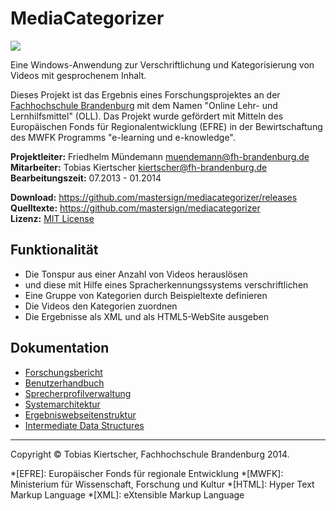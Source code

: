 MediaCategorizer
================

![][logo]

Eine Windows-Anwendung zur Verschriftlichung und Kategorisierung von Videos mit gesprochenem Inhalt.

Dieses Projekt ist das Ergebnis eines Forschungsprojektes an der [Fachhochschule Brandenburg][fhb] mit dem Namen "Online Lehr- und Lernhilfsmittel" (OLL). Das Projekt wurde gefördert mit Mitteln des Europäischen Fonds für Regionalentwicklung (EFRE) in der Bewirtschaftung des MWFK Programms "e-learning und e-knowledge".

**Projektleiter:** Friedhelm Mündemann <muendemann@fh-brandenburg.de>  
**Mitarbeiter:** Tobias Kiertscher <kiertscher@fh-brandenburg.de>  
**Bearbeitungszeit:** 07.2013 - 01.2014  

**Download:** <https://github.com/mastersign/mediacategorizer/releases>  
**Quelltexte:** <https://github.com/mastersign/mediacategorizer>  
**Lizenz:** [MIT License][mit-lic]  

Funktionalität
--------------

* Die Tonspur aus einer Anzahl von Videos herauslösen
* und diese mit Hilfe eines Spracherkennungssystems verschriftlichen
* Eine Gruppe von Kategorien durch Beispieltexte definieren
* Die Videos den Kategorien zuordnen
* Die Ergebnisse als XML und als HTML5-WebSite ausgeben

Dokumentation
-------------

* [Forschungsbericht][report]
* [Benutzerhandbuch][handbook]
* [Sprecherprofilverwaltung][profiles]
* [Systemarchitektur][architecture]
* [Ergebniswebseitenstruktur][site-structure]
* [Intermediate Data Structures][intermediates]

---

Copyright &copy; Tobias Kiertscher, Fachhochschule Brandenburg 2014.

[logo]: images/MediaCategorizer.png
[fhb]: http://www.fh-brandenburg.de/
[mit-lic]: http://opensource.org/licenses/MIT

[report]: Forschungsergebnisse.html
[handbook]: Benutzerhandbuch.html
[profiles]: Sprecherprofilverwaltung.html
[architecture]: Systemarchitektur.html
[site-structure]: Webseitenstruktur.html
[intermediates]: intermediate-data-structures.html

*[EFRE]: Europäischer Fonds für regionale Entwicklung
*[MWFK]: Ministerium für Wissenschaft, Forschung und Kultur
*[HTML]: Hyper Text Markup Language
*[XML]: eXtensible Markup Language